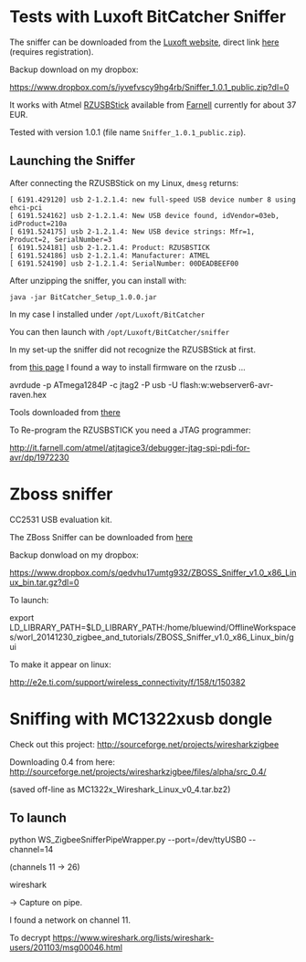 # Tests with Luxoft BitCatcher Sniffer

The sniffer can be downloaded from the [Luxoft website](http://www.luxoft.com/embedded-systems-development/bitcatcher/), direct link [here](http://offer.luxoft.com/content-request.html?FILE_ID=37912) (requires registration).

Backup download on my dropbox:

https://www.dropbox.com/s/iyvefvscy9hg4rb/Sniffer_1.0.1_public.zip?dl=0

It works with Atmel [RZUSBStick](http://store.atmel.com/PartDetail.aspx?q=p:10500060#tc:description) available from [Farnell](http://it.farnell.com/atmel/atavrzusbstick/at86rf230-usb-stick-starter-kit/dp/1562234) currently for about 37 EUR.

Tested with version 1.0.1 (file name ``Sniffer_1.0.1_public.zip``).

## Launching the Sniffer

After connecting the RZUSBStick on my Linux, ``dmesg`` returns:


```````
[ 6191.429120] usb 2-1.2.1.4: new full-speed USB device number 8 using ehci-pci
[ 6191.524162] usb 2-1.2.1.4: New USB device found, idVendor=03eb, idProduct=210a
[ 6191.524175] usb 2-1.2.1.4: New USB device strings: Mfr=1, Product=2, SerialNumber=3
[ 6191.524181] usb 2-1.2.1.4: Product: RZUSBSTICK
[ 6191.524186] usb 2-1.2.1.4: Manufacturer: ATMEL
[ 6191.524190] usb 2-1.2.1.4: SerialNumber: 00DEADBEEF00
```````

After unzipping the sniffer, you can install with:

```java -jar BitCatcher_Setup_1.0.0.jar```

In my case I installed under ```/opt/Luxoft/BitCatcher```

You can then launch with ```/opt/Luxoft/BitCatcher/sniffer```

In my set-up the sniffer did not recognize the RZUSBStick at first.

from [this page](https://www.assembla.com/spaces/EmsProjectBuildingAutomation/wiki/Tutorial_installing_Contiki_on_Raven_) I found a way to install firmware on the rzusb ...

avrdude -p ATmega1284P -c jtag2 -P usb -U flash:w:webserver6-avr-raven.hex 

Tools downloaded from [there](http://www.atmel.com/tools/RZUSBSTICK.aspx)

To Re-program the RZUSBSTICK you need a JTAG programmer:  

http://it.farnell.com/atmel/atjtagice3/debugger-jtag-spi-pdi-for-avr/dp/1972230


# Zboss sniffer

CC2531 USB evaluation kit.

The ZBoss Sniffer can be downloaded from [here](http://zboss.dsr-wireless.com/downloads/index/zboss)

Backup donwload on my dropbox:

https://www.dropbox.com/s/qedvhu17umtg932/ZBOSS_Sniffer_v1.0_x86_Linux_bin.tar.gz?dl=0

To launch:

export LD_LIBRARY_PATH=$LD_LIBRARY_PATH:/home/bluewind/OfflineWorkspaces/worl_20141230_zigbee_and_tutorials/ZBOSS_Sniffer_v1.0_x86_Linux_bin/gui

To make it appear on linux:

http://e2e.ti.com/support/wireless_connectivity/f/158/t/150382

# Sniffing with MC1322xusb dongle

Check out this project: http://sourceforge.net/projects/wiresharkzigbee

Downloading 0.4 from here: http://sourceforge.net/projects/wiresharkzigbee/files/alpha/src_0.4/

(saved off-line as MC1322x_Wireshark_Linux_v0_4.tar.bz2)


## To launch

python WS_ZigbeeSnifferPipeWrapper.py --port=/dev/ttyUSB0 --channel=14

(channels 11 -> 26)

wireshark 

-> Capture on pipe.

I found a network on channel 11.

To decrypt https://www.wireshark.org/lists/wireshark-users/201103/msg00046.html

